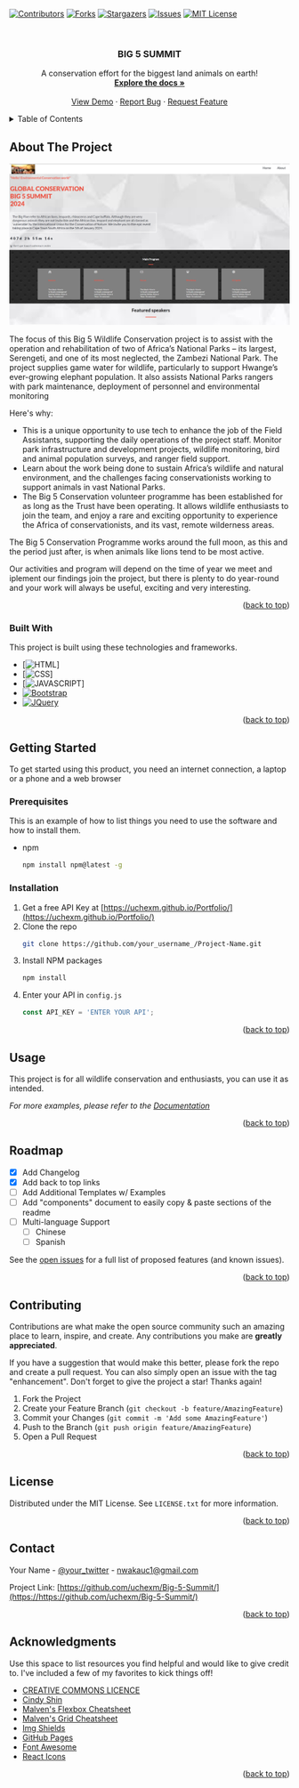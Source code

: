 
[![Contributors][contributors-shield]][contributors-url]
[![Forks][forks-shield]][forks-url]
[![Stargazers][stars-shield]][stars-url]
[![Issues][issues-shield]][issues-url]
[![MIT License][license-shield]][license-url]



<!-- PROJECT LOGO -->
<br />
<div align="center">
  <a href="https://https://github.com/uchexm/Big-5-Summit/tree/Homepage">
    
  </a>

  <h3 align="center">BIG 5 SUMMIT</h3>

  <p align="center">
    A conservation effort for the biggest land animals on earth!
    <br />
    <a href="https://https://github.com/uchexm/Big-5-Summit/tree/Homepage"><strong>Explore the docs »</strong></a>
    <br />
    <br />
    <a href="https://https://github.com/uchexm/Big-5-Summit/tree/Homepage">View Demo</a>
    ·
    <a href="https://https://github.com/uchexm/Big-5-Summit/tree/Homepage/issues">Report Bug</a>
    ·
    <a href="https://https://github.com/uchexm/Big-5-Summit/tree/Homepage/issues">Request Feature</a>
  </p>
</div>



<!-- TABLE OF CONTENTS -->
<details>
  <summary>Table of Contents</summary>
  <ol>
    <li>
      <a href="#about-the-project">About The Project</a>
      <ul>
        <li><a href="#built-with">Built With</a></li>
      </ul>
    </li>
    <li>
      <a href="#getting-started">Getting Started</a>
      <ul>
        <li><a href="#prerequisites">Prerequisites</a></li>
        <li><a href="#installation">Installation</a></li>
      </ul>
    </li>
    <li><a href="#usage">Usage</a></li>
    <li><a href="#roadmap">Roadmap</a></li>
    <li><a href="#contributing">Contributing</a></li>
    <li><a href="#license">License</a></li>
    <li><a href="#contact">Contact</a></li>
    <li><a href="#acknowledgments">Acknowledgments</a></li>
  </ol>
</details>



<!-- ABOUT THE PROJECT -->
## About The Project

[![Product Name Screen Shot][product-screenshot]](https://example.com)

The focus of this Big 5 Wildlife Conservation project is to assist with the operation and rehabilitation of two of Africa’s National Parks – its largest, Serengeti, and one of its most neglected, the Zambezi National Park. The project supplies game water for wildlife, particularly to support Hwange’s ever-growing elephant population. It also assists National Parks rangers with park maintenance, deployment of personnel and environmental monitoring

Here's why:
* This is a unique opportunity to use tech to enhance the job of the Field Assistants, supporting the daily operations of the project staff. Monitor park infrastructure and development projects, wildlife monitoring, bird and animal population surveys, and ranger field support.
* Learn about the work being done to sustain Africa’s wildlife and natural environment, and the challenges facing conservationists working to support animals in vast National Parks.
* The Big 5 Conservation volunteer programme has been established for as long as the Trust have been operating. It allows wildlife enthusiasts to join the team, and enjoy a rare and exciting opportunity to experience the Africa of conservationists, and its vast, remote wilderness areas.

The Big 5 Conservation Programme works around the full moon, as this and the period just after, is when animals like lions tend to be most active. 

Our activities and program will depend on the time of year we meet and iplement our findings join the project, but there is plenty to do year-round and your work will always be useful, exciting and very interesting.


<p align="right">(<a href="#readme-top">back to top</a>)</p>



### Built With

This project is built using these technologies and frameworks.

* [![HTML]]
* [![CSS]]
* [![JAVASCRIPT]]
* [![Bootstrap][Bootstrap.com]][Bootstrap-url]
* [![JQuery][JQuery.com]][JQuery-url]

<p align="right">(<a href="#readme-top">back to top</a>)</p>



<!-- GETTING STARTED -->
## Getting Started
To get started using this product, you need an internet connection, a laptop or a phone and a web browser


### Prerequisites

This is an example of how to list things you need to use the software and how to install them.
* npm
  ```sh
  npm install npm@latest -g
  ```

### Installation


1. Get a free API Key at [https://uchexm.github.io/Portfolio/](https://uchexm.github.io/Portfolio/)
2. Clone the repo
   ```sh
   git clone https://github.com/your_username_/Project-Name.git
   ```
3. Install NPM packages
   ```sh
   npm install
   ```
4. Enter your API in `config.js`
   ```js
   const API_KEY = 'ENTER YOUR API';
   ```

<p align="right">(<a href="#readme-top">back to top</a>)</p>



<!-- USAGE EXAMPLES -->
## Usage

This project is for all wildlife conservation and enthusiasts, you can use it as intended.

_For more examples, please refer to the [Documentation](https://example.com)_

<p align="right">(<a href="#readme-top">back to top</a>)</p>



<!-- ROADMAP -->
## Roadmap

- [x] Add Changelog
- [x] Add back to top links
- [ ] Add Additional Templates w/ Examples
- [ ] Add "components" document to easily copy & paste sections of the readme
- [ ] Multi-language Support
    - [ ] Chinese
    - [ ] Spanish

See the [open issues](https://github.com/uchexm/Big-5-Summit/issues) for a full list of proposed features (and known issues).

<p align="right">(<a href="#readme-top">back to top</a>)</p>



<!-- CONTRIBUTING -->
## Contributing

Contributions are what make the open source community such an amazing place to learn, inspire, and create. Any contributions you make are **greatly appreciated**.

If you have a suggestion that would make this better, please fork the repo and create a pull request. You can also simply open an issue with the tag "enhancement".
Don't forget to give the project a star! Thanks again!

1. Fork the Project
2. Create your Feature Branch (`git checkout -b feature/AmazingFeature`)
3. Commit your Changes (`git commit -m 'Add some AmazingFeature'`)
4. Push to the Branch (`git push origin feature/AmazingFeature`)
5. Open a Pull Request

<p align="right">(<a href="#readme-top">back to top</a>)</p>



<!-- LICENSE -->
## License

Distributed under the MIT License. See `LICENSE.txt` for more information.

<p align="right">(<a href="#readme-top">back to top</a>)</p>



<!-- CONTACT -->
## Contact

Your Name - [@your_twitter](https://twitter.com/nwakauc) - nwakauc1@gmail.com

Project Link: [https://github.com/uchexm/Big-5-Summit/](https://https://github.com/uchexm/Big-5-Summit/)

<p align="right">(<a href="#readme-top">back to top</a>)</p>



<!-- ACKNOWLEDGMENTS -->
## Acknowledgments

Use this space to list resources you find helpful and would like to give credit to. I've included a few of my favorites to kick things off!

* [CREATIVE COMMONS LICENCE](https://creativecommons.org/licenses/by-nc/4.0/)
* [Cindy Shin](https://www.behance.net/adagio07)
* [Malven's Flexbox Cheatsheet](https://flexbox.malven.co/)
* [Malven's Grid Cheatsheet](https://grid.malven.co/)
* [Img Shields](https://shields.io)
* [GitHub Pages](https://pages.github.com)
* [Font Awesome](https://fontawesome.com)
* [React Icons](https://react-icons.github.io/react-icons/search)

<p align="right">(<a href="#readme-top">back to top</a>)</p>



<!-- MARKDOWN LINKS & IMAGES -->
<!-- https://www.markdownguide.org/basic-syntax/#reference-style-links -->
[contributors-shield]: https://img.shields.io/github/contributors/uchexm/badge
[contributors-url]: https://github.com/uchexm
[forks-shield]: https://img.shields.io/github/forks/uchexm/badge
[forks-url]: https://github.com/uchexm
[stars-shield]: https://img.shields.io/github/stars/uchexm/badge
[stars-url]: https://github.com/uchexm/
[issues-shield]: https://img.shields.io/github/issues/uchexm/badge
[issues-url]: https://github.com/uchexm/Big-5-Summit/issues
[license-shield]: https://img.shields.io/github/license/uchexm/badge
[license-url]: https://github.com/uchexm
[linkedin-url]: https://linkedin.com/in/uchechi-nwaka-79a21a75/
[product-screenshot]: images/readme.PNG
[HTML]: https://img.shields.io/badge/css-000000?style=for-the-badge&logo=nextdotjs&logoColor=white

[CSS]: https://img.shields.io/badge/css-20232A?style=for-the-badge&logo=react&logoColor=61DAFB

[JAVASCRIPT]: https://img.shields.io/badge/Vue.js-35495E?style=for-the-badge&logo=vuedotjs&logoColor=4FC08D

[Bootstrap.com]: https://img.shields.io/badge/Bootstrap-563D7C?style=for-the-badge&logo=bootstrap&logoColor=white
[Bootstrap-url]: https://getbootstrap.com
[JQuery.com]: https://img.shields.io/badge/jQuery-0769AD?style=for-the-badge&logo=jquery&logoColor=white
[JQuery-url]: https://jquery.com 
